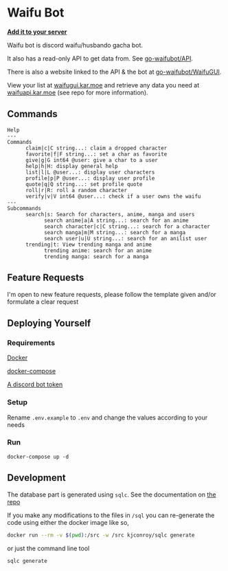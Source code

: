 # Waifu Bot

**[Add it to your server](https://discord.com/oauth2/authorize?scope=bot&client_id=712332547694264341&permissions=92224)**

Waifu bot is discord waifu/husbando gacha bot.

It also has a read-only API to get data from. See [go-waifubot/API](https://github.com/go-waifubot/API).

There is also a website linked to the API & the bot at [go-waifubot/WaifuGUI](https://github.com/go-waifubot/WaifuGUI).

View your list at [waifugui.kar.moe](https://waifugui.kar.moe) and retrieve any data you need at [waifuapi.kar.moe](https://waifuapi.kar.moe) (see repo for more information).

## Commands

```help
Help
---
Commands
      claim|c|C string...: claim a dropped character
      favorite|f|F string...: set a char as favorite
      give|g|G int64 @user: give a char to a user
      help|h|H: display general help
      list|l|L @user...: display user characters
      profile|p|P @user...: display user profile
      quote|q|Q string...: set profile quote
      roll|r|R: roll a random character
      verify|v|V int64 @user...: check if a user owns the waifu
---
Subcommands
      search|s: Search for characters, anime, manga and users
            search anime|a|A string...: search for an anime
            search character|c|C string...: search for a character
            search manga|m|M string...: search for a manga
            search user|u|U string...: search for an anilist user
      trending|t: View trending manga and anime
            trending anime: search for an anime
            trending manga: search for a manga
```

## Feature Requests

I'm open to new feature requests, please follow the template given and/or formulate a clear request

## Deploying Yourself

### Requirements

[Docker](https://docs.docker.com/get-docker/)

[docker-compose](https://docs.docker.com/compose/install/)

[A discord bot token](https://discord.com/developers)

### Setup

Rename `.env.example` to `.env` and change the values according to your needs

### Run

`docker-compose up -d`

## Development

The database part is generated using `sqlc`. See the documentation on [the repo](https://github.com/kjconroy/sqlc)

If you make any modifications to the files in `/sql` you can re-generate the code using either the docker image like so,

```sh
docker run --rm -v $(pwd):/src -w /src kjconroy/sqlc generate
```

or just the command line tool

```sh
sqlc generate
```
